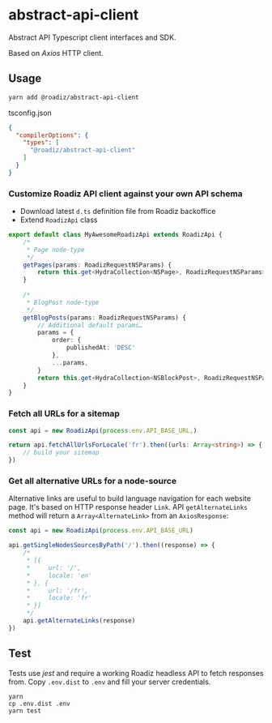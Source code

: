 # abstract-api-client
Abstract API Typescript client interfaces and SDK.

Based on *Axios* HTTP client.

## Usage

```bash
yarn add @roadiz/abstract-api-client
```

tsconfig.json
```json
{
  "compilerOptions": {
    "types": [
      "@roadiz/abstract-api-client"
    ]
  }
}
```

### Customize Roadiz API client against your own API schema

- Download latest `d.ts` definition file from Roadiz backoffice
- Extend `RoadizApi` class

```ts
export default class MyAwesomeRoadizApi extends RoadizApi {
    /*
     * Page node-type
     */
    getPages(params: RoadizRequestNSParams) {
        return this.get<HydraCollection<NSPage>, RoadizRequestNSParams>('pages', { params })
    }
    
    /*
     * BlogPost node-type
     */
    getBlogPosts(params: RoadizRequestNSParams) {
        // Additional default params…
        params = {
            order: {
                publishedAt: 'DESC'
            },
            ...params,
        }
        return this.get<HydraCollection<NSBlockPost>, RoadizRequestNSParams>('blog_posts', { params })
    }
}
```

### Fetch all URLs for a sitemap

```ts
const api = new RoadizApi(process.env.API_BASE_URL,)

return api.fetchAllUrlsForLocale('fr').then((urls: Array<string>) => {
    // build your sitemap
})
```

### Get all alternative URLs for a node-source

Alternative links are useful to build language navigation for each website page. It's based
on HTTP response header `Link`.
API `getAlternateLinks` method will return a `Array<AlternateLink>` from an `AxiosResponse`:

```ts
const api = new RoadizApi(process.env.API_BASE_URL)

api.getSingleNodesSourcesByPath('/').then((response) => {
    /*
     * [{
     *     url: '/',
     *     locale: 'en'
     * }, {
     *     url: '/fr',
     *     locale: 'fr'
     * }]
     */
    api.getAlternateLinks(response)
})
```

## Test

Tests use *jest* and require a working Roadiz headless API to fetch responses from. Copy `.env.dist` to `.env` 
and fill your server credentials.

```
yarn
cp .env.dist .env
yarn test
```
